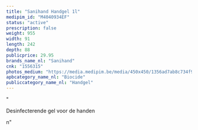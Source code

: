 ```yaml
---
title: "Sanihand Handgel 1l"
medipim_id: "M4040934EF"
status: "active"
prescription: false
weight: 955
width: 91
length: 242
depth: 88
publicprice: 29.95
brands_name_nl: "Sanihand"
cnk: "1556315"
photos_medium: "https://media.medipim.be/media/450x450/1356ad7ab8c734f9bd4da4f426c58aa1f73453f2.jpg"
apbcategory_name_nl: "Biocide"
publiccategory_name_nl: "Handgel"
---
```

"<p>Desinfecterende gel voor de handen</p>n"
